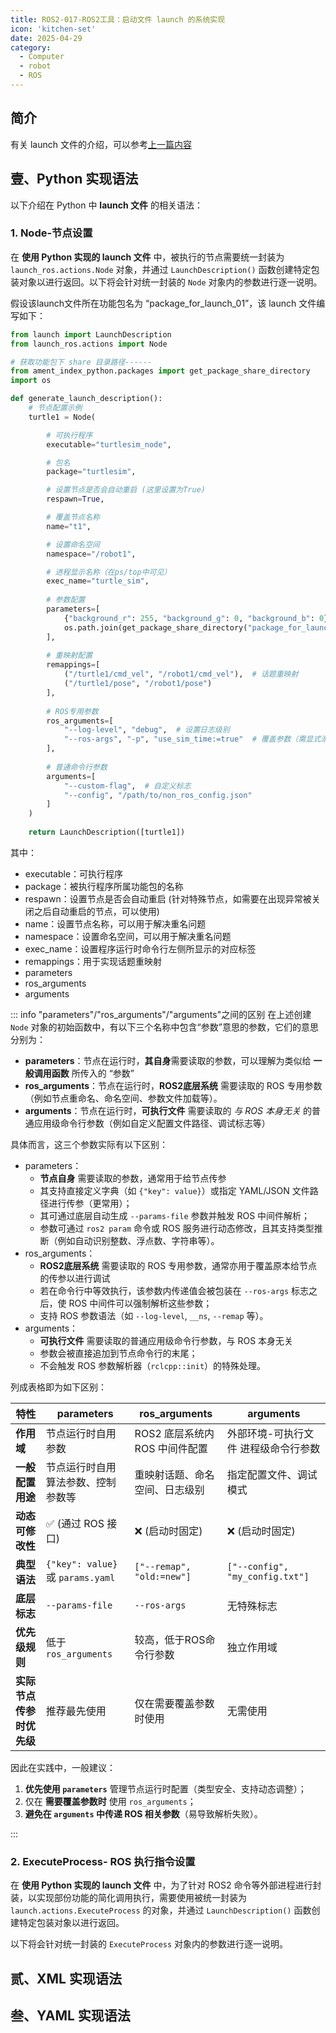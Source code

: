 ```yaml
---
title: ROS2-017-ROS2工具：启动文件 launch 的系统实现
icon: 'kitchen-set'
date: 2025-04-29
category:
  - Computer
  - robot
  - ROS
---
```


## 简介

有关 launch 文件的介绍，可以参考[上一篇内容](./2025_04_28.md#简介)

## 壹、Python 实现语法

以下介绍在 Python 中 **launch 文件** 的相关语法：

### 1. Node-节点设置

在 **使用 Python 实现的 launch 文件** 中，被执行的节点需要统一封装为 `launch_ros.actions.Node` 对象，并通过 `LaunchDescription()` 函数创建特定包装对象以进行返回。以下将会针对统一封装的 `Node` 对象内的参数进行逐一说明。

假设该launch文件所在功能包名为 “package_for_launch_01”，该 launch 文件编写如下：

```python
from launch import LaunchDescription
from launch_ros.actions import Node

# 获取功能包下 share 目录路径------
from ament_index_python.packages import get_package_share_directory
import os

def generate_launch_description():
    # 节点配置示例
    turtle1 = Node(

        # 可执行程序
        executable="turtlesim_node",

        # 包名
        package="turtlesim",

        # 设置节点是否会自动重启 (这里设置为True)
        respawn=True,

        # 覆盖节点名称
        name="t1",

        # 设置命名空间
        namespace="/robot1",

        # 进程显示名称（在ps/top中可见）
        exec_name="turtle_sim",
        
        # 参数配置
        parameters=[
            {"background_r": 255, "background_g": 0, "background_b": 0},  # 字典传参
            os.path.join(get_package_share_directory("package_for_launch_01"), "config", "custom_params.yaml" ) # YAML文件传参 (常用，建议采用)
        ],
         
        # 重映射配置
        remappings=[
            ("/turtle1/cmd_vel", "/robot1/cmd_vel"),  # 话题重映射
            ("/turtle1/pose", "/robot1/pose")
        ],
        
        # ROS专用参数
        ros_arguments=[
            "--log-level", "debug",  # 设置日志级别
            "--ros-args", "-p", "use_sim_time:=true"  # 覆盖参数（需显式添加--ros-args）
        ],
        
        # 普通命令行参数
        arguments=[
            "--custom-flag",  # 自定义标志
            "--config", "/path/to/non_ros_config.json"
        ]
    )
    
    return LaunchDescription([turtle1])

```

其中：

- executable：可执行程序
- package：被执行程序所属功能包的名称
- respawn：设置节点是否会自动重启 (针对特殊节点，如需要在出现异常被关闭之后自动重启的节点，可以使用)
- name：设置节点名称，可以用于解决重名问题
- namespace：设置命名空间，可以用于解决重名问题
- exec_name：设置程序运行时命令行左侧所显示的对应标签
- remappings：用于实现话题重映射
- parameters
- ros_arguments
- arguments

::: info "parameters"/"ros_arguments"/"arguments"之间的区别
在上述创建 `Node` 对象的初始函数中，有以下三个名称中包含“参数”意思的参数，它们的意思分别为：

- **parameters**：节点在运行时，**其自身**需要读取的参数，可以理解为类似给 **一般调用函数** 所传入的 “参数”
- **ros_arguments**：节点在运行时，**ROS2底层系统** 需要读取的 ROS 专用参数（例如节点重命名、命名空间、参数文件加载等）。
- **arguments**：节点在运行时，**可执行文件** 需要读取的 *与 ROS 本身无关* 的普通应用级命令行参数（例如自定义配置文件路径、调试标志等）

具体而言，这三个参数实际有以下区别：

- parameters：
  - **节点自身** 需要读取的参数，通常用于给节点传参
  - 其支持直接定义字典（如 `{"key": value}`）或指定 YAML/JSON 文件路径进行传参（更常用）；
  - 其可通过底层自动生成 `--params-file` 参数并触发 ROS 中间件解析；
  - 参数可通过 `ros2 param` 命令或 ROS 服务进行动态修改，且其支持类型推断（例如自动识别整数、浮点数、字符串等）。
- ros_arguments：
  - **ROS2底层系统** 需要读取的 ROS 专用参数，通常亦用于覆盖原本给节点的传参以进行调试
  - 若在命令行中等效执行，该参数内传递值会被包装在 `--ros-args` 标志之后，使 ROS 中间件可以强制解析这些参数；
  - 支持 ROS 参数语法（如 `--log-level`, `__ns`, `--remap` 等）。
- arguments：
  - **可执行文件** 需要读取的普通应用级命令行参数，与 ROS 本身无关
  - 参数会被直接追加到节点命令行的末尾；
  - 不会触发 ROS 参数解析器（`rclcpp::init`）的特殊处理。

列成表格即为如下区别：

| 特性                | parameters          | ros_arguments       | arguments           |
|---------------------|---------------------|---------------------|---------------------|
| **作用域**          | 节点运行时自用参数      | ROS2 底层系统内 ROS 中间件配置      | 外部环境-可执行文件 进程级命令行参数    |
| **一般配置用途**          | 节点运行时自用算法参数、控制参数等      | 重映射话题、命名空间、日志级别     | 指定配置文件、调试模式    |
| **动态可修改性**    | ✅ (通过 ROS 接口)  | ❌ (启动时固定)     | ❌ (启动时固定)     |
| **典型语法**        | `{"key": value}` 或 `params.yaml`    | `["--remap", "old:=new"]`  | `["--config", "my_config.txt"]`           |
| **底层标志**        | `--params-file`     | `--ros-args`        | 无特殊标志          |
| **优先级规则**      | 低于 `ros_arguments`| 较高，低于ROS命令行参数                | 独立作用域          |
| **实际节点传参时优先级**      | 推荐最先使用 | 仅在需要覆盖参数时使用         | 无需使用         |

因此在实践中，一般建议：

1. **优先使用 `parameters`** 管理节点运行时配置（类型安全、支持动态调整）；
2. 仅在 **需要覆盖参数时** 使用 `ros_arguments`；
3. **避免在 `arguments` 中传递 ROS 相关参数**（易导致解析失败）。

:::

### 2. ExecuteProcess- ROS 执行指令设置

在 **使用 Python 实现的 launch 文件** 中，为了针对 ROS2 命令等外部进程进行封装，以实现部份功能的简化调用执行，需要使用被统一封装为 `launch.actions.ExecuteProcess` 的对象，并通过 `LaunchDescription()` 函数创建特定包装对象以进行返回。

以下将会针对统一封装的 `ExecuteProcess` 对象内的参数进行逐一说明。

## 贰、XML 实现语法

## 叁、YAML 实现语法
